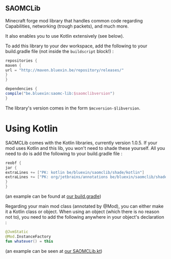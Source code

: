 ## SAOMCLib

Minecraft forge mod library that handles common code regarding Capabilities, networking (trough packets), and much more.

It also enables you to use Kotlin extensively (see below).

To add this library to your dev workspace, add the following to your build.gradle file (not inside the `buildscript` block!) :

```groovy
repositories {
maven {
url = "http://maven.bluexin.be/repository/releases/"
}
}

dependencies {
compile("be.bluexin:saomc-lib:$saomclibversion")
}
```

The library's version comes in the form `$mcversion-$libversion`.

# Using Kotlin

SAOMCLib comes with the Kotlin libraries, currently version 1.0.5.
If your mod uses Kotlin and this lib, you won't need to shade these yourself.
All you need to do is add the following to your build.gradle file :

```groovy
reobf {
jar {
extraLines += ["PK: kotlin be/bluexin/saomclib/shade/kotlin"]
extraLines += ["PK: org/jetbrains/annotations be/bluexin/saomclib/shade/annotations"]
}
}
```
(an example can be found at [our build.gradle](build.gradle#L86))

Regarding your main mod class (annotated by @Mod), you can either make it a Kotlin class or object.
When using an object (which there is no reason not to), you need to add the following anywhere in your object's declaration :

```kotlin
@JvmStatic
@Mod.InstanceFactory
fun whatever() = this
```
(an example can be seen at [our SAOMCLib.kt](src/main/java/be/bluexin/saomclib/SAOMCLib.kt#L43))

